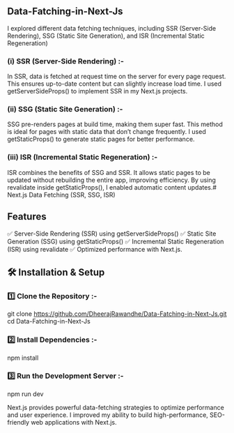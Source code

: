 ## Data-Fatching-in-Next-Js

I explored different data fetching techniques, including SSR (Server-Side Rendering), SSG (Static Site Generation), and ISR (Incremental Static Regeneration)

### (i) SSR (Server-Side Rendering) :-
 In SSR, data is fetched at request time on the server for every page request. This ensures up-to-date content but can slightly increase load time. I used getServerSideProps() to implement SSR in my Next.js projects.

### (ii)  SSG (Static Site Generation) :-
 SSG pre-renders pages at build time, making them super fast. This method is ideal for pages with static data that don’t change frequently. I used getStaticProps() to generate static pages for better performance.

### (iii)  ISR (Incremental Static Regeneration) :-
 ISR combines the benefits of SSG and SSR. It allows static pages to be updated without rebuilding the entire app, improving efficiency. By using revalidate inside getStaticProps(), I enabled automatic content updates.# Next.js Data Fetching (SSR, SSG, ISR)  

## Features  
✅ Server-Side Rendering (SSR) using getServerSideProps()
✅ Static Site Generation (SSG) using getStaticProps()
✅ Incremental Static Regeneration (ISR) using revalidate
✅ Optimized performance with Next.js.

## 🛠 Installation & Setup

### 1️⃣ Clone the Repository :-
git clone https://github.com/DheerajRawandhe/Data-Fatching-in-Next-Js.git
cd Data-Fatching-in-Next-Js

### 2️⃣ Install Dependencies :-
npm install

### 3️⃣ Run the Development Server :-
npm run dev 

Next.js provides powerful data-fetching strategies to optimize performance and user experience.
I improved my ability to build high-performance, SEO-friendly web applications with Next.js.

